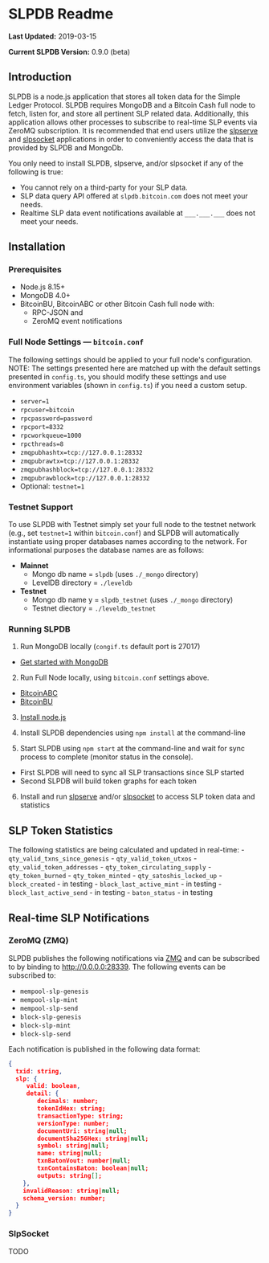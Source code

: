 
# SLPDB Readme
**Last Updated:** 2019-03-15

**Current SLPDB Version:** 0.9.0 (beta)



## Introduction

SLPDB is a node.js application that stores all token data for the Simple Ledger Protocol.  SLPDB requires MongoDB and a Bitcoin Cash full node to fetch, listen for, and store all pertinent SLP related data.  Additionally, this application allows other processes to subscribe to real-time SLP events via ZeroMQ subscription.  It is recommended that end users utilize the [slpserve](https://github.com/fountainhead-cash/slpserve) and [slpsocket](https://github.com/simpleledger/sockserve) applications in order to conveniently access the data that is provided by SLPDB and MongoDb.

You only need to install SLPDB, slpserve, and/or slpsocket if any of the following is true:
* You cannot rely on a third-party for your SLP data.
* SLP data query API offered at `slpdb.bitcoin.com` does not meet your needs.
* Realtime SLP data event notifications available at `___.___.___` does not meet your needs.

## Installation

### Prerequisites
* Node.js 8.15+
* MongoDB 4.0+
* BitcoinBU, BitcoinABC or other Bitcoin Cash full node with:
  * RPC-JSON and 
  * ZeroMQ event notifications



### Full Node Settings — `bitcoin.conf`

The following settings should be applied to your full node's configuration.  NOTE: The settings presented here are matched up with the default settings presented in `config.ts`, you should modify these settings and use environment variables (shown in `config.ts`) if you need a custom setup.
* `server=1`
* `rpcuser=bitcoin`
* `rpcpassword=password`
* `rpcport=8332`
* `rpcworkqueue=1000`
* `rpcthreads=8`
* `zmqpubhashtx=tcp://127.0.0.1:28332`
* `zmqpubrawtx=tcp://127.0.0.1:28332`
* `zmqpubhashblock=tcp://127.0.0.1:28332`
* `zmqpubrawblock=tcp://127.0.0.1:28332`
* Optional: `testnet=1`

### Testnet Support

To use SLPDB with Testnet simply set your full node to the testnet network (e.g., set `testnet=1` within `bitcoin.conf`) and SLPDB will automatically instantiate using proper databases names according to the network.  For informational purposes the database names are as follows:
* **Mainnet**
  * Mongo db name = `slpdb` (uses `./_mongo` directory)
  * LevelDB directory = `./leveldb`
* **Testnet**
  * Mongo db name y = `slpdb_testnet` (uses `./_mongo` directory)
  * Testnet diectory = `./leveldb_testnet`

### Running SLPDB

1) Run MongoDB locally (`congif.ts` default port is 27017)

* [Get started with MongoDB](https://www.mongodb.com/download-center?jmp=docs)

2) Run Full Node locally, using `bitcoin.conf` settings above.

* [BitcoinABC](https://www.bitcoinabc.org)
* [BitcoinBU](https://www.bitcoinunlimited.info)

3) [Install node.js](https://nodejs.org/en/download/)

4) Install SLPDB dependencies using `npm install` at the command-line

5) Start SLPDB using `npm start` at the command-line and wait for sync process to complete (monitor status in the console).

* First SLPDB will need to sync all SLP transactions since SLP started
* Second SLPDB will build token graphs for each token  

6) Install and run [slpserve](https://github.com/fountainhead-cash/slpserve) and/or [slpsocket](https://github.com/simpleledger/sockserve) to access SLP token data and statistics

## SLP Token Statistics

The following statistics are being calculated and updated in real-time:
    - `qty_valid_txns_since_genesis`
    - `qty_valid_token_utxos`
    - `qty_valid_token_addresses`
    - `qty_token_circulating_supply`
    - `qty_token_burned`
    - `qty_token_minted`
    - `qty_satoshis_locked_up`
    - `block_created` - in testing
    - `block_last_active_mint` - in testing
    - `block_last_active_send` - in testing
    - `baton_status` - in testing

## Real-time SLP Notifications

### ZeroMQ (ZMQ)

SLPDB publishes the following notifications via [ZMQ](http://zeromq.org/intro:read-the-manual) and can be subscribed to by binding to http://0.0.0.0:28339.  The following events can be subscribed to:
* `mempool-slp-genesis`
* `mempool-slp-mint`
* `mempool-slp-send`
* `block-slp-genesis`
* `block-slp-mint`
* `block-slp-send`

Each notification is published in the following data format:

```json
{
  txid: string,
  slp: {
     valid: boolean,
     detail: { 	
       	decimals: number;
      	tokenIdHex: string;
        transactionType: string;
        versionType: number;
        documentUri: string|null;
        documentSha256Hex: string|null;
        symbol: string|null;
        name: string|null;
        txnBatonVout: number|null;
        txnContainsBaton: boolean|null;
        outputs: string[];
  	},
    invalidReason: string|null;
  	schema_version: number;
  }
}
```

### SlpSocket
TODO

